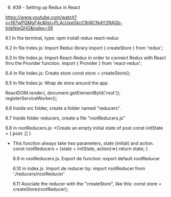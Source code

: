 6. #39 - Setting up Redux in React

https://www.youtube.com/watch?v=f87wPQMgF4c&list=PL4cUxeGkcC9ij8CfkAY2RAGb-tmkNwQHG&index=39

6.1 In the terminal, type:
npm install redux react-redux

6.2 In file Index.js:
Import Redux library
import { createStore } from 'redux';

6.3 In file Index.js:
Import React-Redux in order to connect Redux with React thru the Provider function.
import { Provider } from 'react-redux';

6.4 In file Index.js:
Create store
const store = createStore();

6.5 In file Index.js:
Wrap de store around the app

ReactDOM.render(<Provider store={store}><App /></Provider>, document.getElementById('root'));
registerServiceWorker();

6.6 Inside src folder, create a folder named "reducers".

6.7 Inside folder reducers, create a file "rootReducers.js"

6.8 in rootReducers.js:
\*Create an empty initial state of post
const initState = {
post: []
}

- This function always take two parameters, state (initial( and action.
  const rootReducers = (state = initState, action)=>{
  return state;
  }

  6.9 in rootReducers.js. Export de function:
  export default rootReducer

  6.10 in index.js. Import de reducer by:
  import rootReducer from './reducers/rootReducer'

  6.11 Asociate the reducer with the "createStore", like this:
  const store = createStore(rootReducer);
